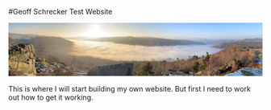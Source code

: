 #Geoff Schrecker Test Website

![Image title](images/Banner.jpg)

This is where I will start building my own website. But first I need to work out how to get it working.